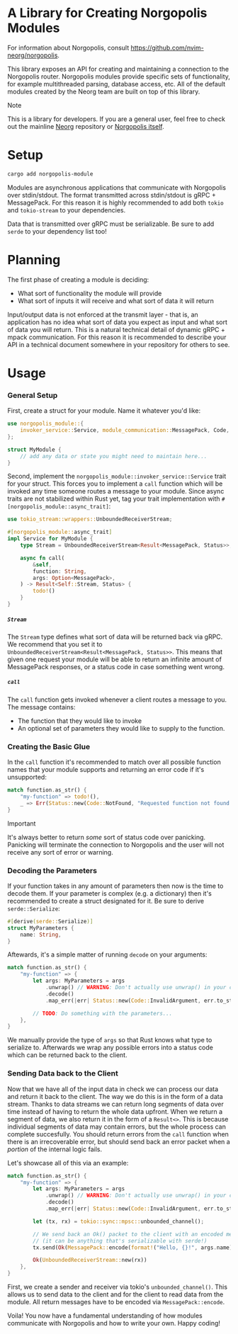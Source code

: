 # A Library for Creating Norgopolis Modules

For information about Norgopolis, consult https://github.com/nvim-neorg/norgopolis.

This library exposes an API for creating and maintaining a connection to the Norgopolis router.
Norgopolis modules provide specific sets of functionality, for example multithreaded parsing, database
access, etc. All of the default modules created by the Neorg team are built on top of this library.

> [!NOTE]
> This is a library for developers. If you are a general user, feel free to check out the
> mainline [Neorg](https://github.com/nvim-neorg/neorg) repository or
> [Norgopolis itself](https://github.com/nvim-neorg/norgopolis).

# Setup

```sh
cargo add norgopolis-module
```

Modules are asynchronous applications that communicate with Norgopolis over stdin/stdout.
The format transmitted across stdin/stdout is gRPC + MessagePack. For this reason it is highly recommended
to add both `tokio` and `tokio-stream` to your dependencies.

Data that is transmitted over gRPC must be serializable. Be sure to add `serde` to your dependency
list too!

# Planning

The first phase of creating a module is deciding:
- What sort of functionality the module will provide
- What sort of inputs it will receive and what sort of data it will return

Input/output data is not enforced at the transmit layer - that is, an application
has no idea what sort of data you expect as input and what sort of data you will return.
This is a natural technical detail of dynamic gRPC + mpack communication. For this reason it is recommended
to describe your API in a technical document somewhere in your repository for others to see.

# Usage

### General Setup

First, create a struct for your module. Name it whatever you'd like:

```rs
use norgopolis_module::{
    invoker_service::Service, module_communication::MessagePack, Code, Module, Status,
};

struct MyModule {
    // add any data or state you might need to maintain here...
}
```

Second, implement the `norgopolis_module::invoker_service::Service` trait for your struct.
This forces you to implement a `call` function which will be invoked any time someone routes
a message to your module. Since async traits are not stabilized within Rust yet, tag your
trait implementation with `#[norgopolis_module::async_trait]`:

```rs
use tokio_stream::wrappers::UnboundedReceiverStream;

#[norgopolis_module::async_trait]
impl Service for MyModule {
    type Stream = UnboundedReceiverStream<Result<MessagePack, Status>>;

    async fn call(
        &self,
        function: String,
        args: Option<MessagePack>,
    ) -> Result<Self::Stream, Status> {
        todo!()
    }
}
```

##### `Stream`

The `Stream` type defines what sort of data will be returned back via gRPC. We recommend
that you set it to `UnboundedReceiverStream<Result<MessagePack, Status>>`. This means that
given one request your module will be able to return an infinite amount of MessagePack responses,
or a status code in case something went wrong.

##### `call`

The `call` function gets invoked whenever a client routes a message to you. The message contains:
- The function that they would like to invoke
- An optional set of parameters they would like to supply to the function.

### Creating the Basic Glue

In the `call` function it's recommended to match over all possible function names that your module
supports and returning an error code if it's unsupported:

```rs
match function.as_str() {
    "my-function" => todo!(),
    _ => Err(Status::new(Code::NotFound, "Requested function not found!")),
}
```

> [!IMPORTANT]
> It's always better to return *some* sort of status code over panicking.
> Panicking will terminate the connection to Norgopolis and the user will not receive
> any sort of error or warning.

### Decoding the Parameters

If your function takes in any amount of parameters then now is the time to decode them.
If your parameter is complex (e.g. a dictionary) then it's recommended to create a struct
designated for it. Be sure to derive `serde::Serialize`:

```rs
#[derive(serde::Serialize)]
struct MyParameters {
    name: String,
}
```

Aftewards, it's a simple matter of running `decode` on your arguments:

```rs
match function.as_str() {
    "my-function" => {
        let args: MyParameters = args
            .unwrap() // WARNING: Don't actually use unwrap() in your code :)
            .decode()
            .map_err(|err| Status::new(Code::InvalidArgument, err.to_string()))?;

        // TODO: Do something with the parameters...
    },
}
```

We manually provide the type of `args` so that Rust knows what type to serialize to.
Afterwards we wrap any possible errors into a status code which can be returned back to the client.

### Sending Data back to the Client

Now that we have all of the input data in check we can process our data and return it back to the client.
The way we do this is in the form of a data stream. Thanks to data streams we can return long segments of
data over time instead of having to return the whole data upfront. When we return a segment of data, we
also return it in the form of a `Result<>`. This is because individual segments of data may contain errors,
but the whole process can complete succesfully. You should return errors from the `call` function when there
is an irrecoverable error, but should send back an error packet when a *portion* of the internal logic fails.

Let's showcase all of this via an example:

```rs
match function.as_str() {
    "my-function" => {
        let args: MyParameters = args
            .unwrap() // WARNING: Don't actually use unwrap() in your code :)
            .decode()
            .map_err(|err| Status::new(Code::InvalidArgument, err.to_string()))?;

        let (tx, rx) = tokio::sync::mpsc::unbounded_channel();

        // We send back an Ok() packet to the client with an encoded message of our choice
        // (it can be anything that's serializable with serde!)
        tx.send(Ok(MessagePack::encode(format!("Hello, {}!", args.name)))).unwrap();

        Ok(UnboundedReceiverStream::new(rx))
    },
}
```

First, we create a sender and receiver via tokio's `unbounded_channel()`. This allows us to send data to the client
and for the client to read data from the module. All return messages have to be encoded via `MessagePack::encode`.

Voila! You now have a fundamental understanding of how modules communicate with Norgopolis and how to write your own.
Happy coding!
